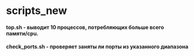 # scripts_new
#### top.sh - выводит 10 процессов, потребляющих больше всего памяти/cpu.
#### check_ports.sh - проверяет заняты ли порты из указанного диапазона
